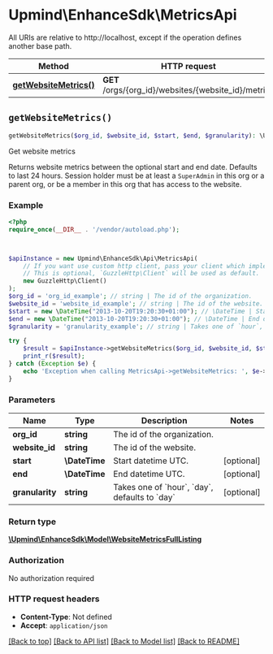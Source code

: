 # Upmind\EnhanceSdk\MetricsApi

All URIs are relative to http://localhost, except if the operation defines another base path.

| Method | HTTP request | Description |
| ------------- | ------------- | ------------- |
| [**getWebsiteMetrics()**](MetricsApi.md#getWebsiteMetrics) | **GET** /orgs/{org_id}/websites/{website_id}/metrics | Get website metrics |


## `getWebsiteMetrics()`

```php
getWebsiteMetrics($org_id, $website_id, $start, $end, $granularity): \Upmind\EnhanceSdk\Model\WebsiteMetricsFullListing
```

Get website metrics

Returns website metrics between the optional start and end date. Defaults to last 24 hours. Session holder must be at least a `SuperAdmin` in this org or a parent org, or be a member in this org that has access to the website.

### Example

```php
<?php
require_once(__DIR__ . '/vendor/autoload.php');



$apiInstance = new Upmind\EnhanceSdk\Api\MetricsApi(
    // If you want use custom http client, pass your client which implements `GuzzleHttp\ClientInterface`.
    // This is optional, `GuzzleHttp\Client` will be used as default.
    new GuzzleHttp\Client()
);
$org_id = 'org_id_example'; // string | The id of the organization.
$website_id = 'website_id_example'; // string | The id of the website.
$start = new \DateTime("2013-10-20T19:20:30+01:00"); // \DateTime | Start datetime UTC.
$end = new \DateTime("2013-10-20T19:20:30+01:00"); // \DateTime | End datetime UTC.
$granularity = 'granularity_example'; // string | Takes one of `hour`, `day`, defaults to `day`

try {
    $result = $apiInstance->getWebsiteMetrics($org_id, $website_id, $start, $end, $granularity);
    print_r($result);
} catch (Exception $e) {
    echo 'Exception when calling MetricsApi->getWebsiteMetrics: ', $e->getMessage(), PHP_EOL;
}
```

### Parameters

| Name | Type | Description  | Notes |
| ------------- | ------------- | ------------- | ------------- |
| **org_id** | **string**| The id of the organization. | |
| **website_id** | **string**| The id of the website. | |
| **start** | **\DateTime**| Start datetime UTC. | [optional] |
| **end** | **\DateTime**| End datetime UTC. | [optional] |
| **granularity** | **string**| Takes one of &#x60;hour&#x60;, &#x60;day&#x60;, defaults to &#x60;day&#x60; | [optional] |

### Return type

[**\Upmind\EnhanceSdk\Model\WebsiteMetricsFullListing**](../Model/WebsiteMetricsFullListing.md)

### Authorization

No authorization required

### HTTP request headers

- **Content-Type**: Not defined
- **Accept**: `application/json`

[[Back to top]](#) [[Back to API list]](../../README.md#endpoints)
[[Back to Model list]](../../README.md#models)
[[Back to README]](../../README.md)
